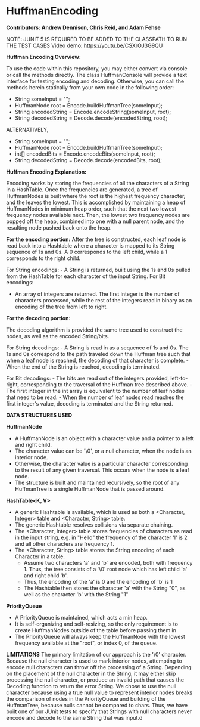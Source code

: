 # HuffmanEncoding

**Contributors: Andrew Dennison, Chris Reid, and Adam Fehse**

NOTE: JUNIT 5 IS REQUIRED TO BE ADDED TO THE CLASSPATH TO RUN THE TEST CASES
Video demo: https://youtu.be/CSXrOJ3G9QU

**Huffman Encoding Overview:**

To use the code within this repository, you may either convert via console or call the methods directly.  The class HuffmanConsole will provide a text interface for testing encoding and decoding.
Otherwise, you can call the methods herein statically from your own code in the following order:
  - String someInput = "";
  - HuffmanNode root = Encode.buildHuffmanTree(someInput);
  - String encodedString = Encode.encodeString(someInput, root);
  - String decodedString = Decode.decode(encodedString, root);

ALTERNATIVELY,
  - String someInput = "";
  - HuffmanNode root = Encode.buildHuffmanTree(someInput);
  - int[] encodedBits = Encode.encodeBits(someInput, root);
  - String decodedString = Decode.decode(encodedBits, root);

**Huffman Encoding Explanation:**

Encoding works by storing the frequencies of all the characters of a String in a HashTable.
Once the frequencies are generated, a tree of HuffmanNodes is built where the root is the highest frequency character, and the leaves the lowest.
This is accomplished by maintaining a heap of HuffmanNodes in minimum heap order, such that the next two lowest frequency nodes available next.
Then, the lowest two frequency nodes are popped off the heap, combined into one with a null parent node, and the resulting node pushed back onto the heap.

**For the encoding portion:**
After the tree is constructed, each leaf node is read back into a Hashtable where a character is mapped to its String sequence of 1s and 0s.
A 0 corresponds to the left child, while a 1 corresponds to the right child.

  For String encodings:
    - A String is returned, built using the 1s and 0s pulled from the HashTable for each character of the input String.
  For Bit encodings:
   -  An array of integers are returned.  The first integer is the number of characters processed, while the rest of the integers read in binary as an encoding of the tree from left to right.

**For the decoding portion:**

The decoding algorithm is provided the same tree used to construct the nodes, as well as the encoded String/bits.

  For String decodings:
    - A String is read in as a sequence of 1s and 0s.  The 1s and 0s correspond to the path traveled down the Huffman tree such that when a leaf node is reached, the decoding of that character is complete.
    - When the end of the String is reached, decoding is terminated.

  For Bit decodings:
    - The bits are read out of the integers provided, left-to-right, corresponding to the traversal of the Huffman tree described above.
    - The first integer in the int array is equivalent to the number of leaf nodes that need to be read.
    - When the number of leaf nodes read reaches the first integer's value, decoding is terminated and the String returned.

**DATA STRUCTURES USED**

**HuffmanNode**
- A HuffmanNode is an object with a character value and a pointer to a left and right child.
- The character value can be '\0', or a null character, when the node is an interior node.
- Otherwise, the character value is a particular character corresponding to the result of any given traversal.  This occurs when the node is a leaf node.
- The structure is built and maintained recursively, so the root of any HuffmanTree is a single HuffmanNode that is passed around.

**HashTable<K, V>**
- A generic Hashtable is available, which is used as both a <Character, Integer> table and <Character, String> table.
- The generic Hashtable resolves collisions via separate chaining.
- The <Character, Integer> table stores frequencies of characters as read in the input string, e.g. in "Hello" the frequency of the character 'l' is 2 and all other characters are frequency 1.
- The <Character, String> table stores the String encoding of each Character in a table.
  - Assume two characters 'a' and 'b' are encoded, both with frequency 1. Thus, the tree consists of a '\0' root node which has left child 'a' and right child 'b'.
  - Thus, the encoding of the 'a' is 0 and the encoding of 'b' is 1
  - The Hashtable then stores the character 'a' with the String "0", as well as the character 'b' with the String "1"

**PriorityQueue**
- A PriorityQueue is maintained, which acts a min heap.
- It is self-organizing and self-resizing, so the only requirement is to create HuffmanNodes outside of the table before passing them in
- The PriorityQueue will always keep the HuffmanNode with the lowest frequency available at the "root", or index 0, of the queue.

**LIMITATIONS**
The primary limitation of our approach is the '\0' character.  Because the null character is used to mark interior nodes, attempting to encode null characters can throw off the processing of a String.
Depending on the placement of the null character in the String, it may either skip processing the null character, or produce an invalid path that causes the Decoding function to return the error String.
We chose to use the null character because using a true null value to represent interior nodes breaks the comparison of nodes in the PriorityQueue and building of the HuffmanTree, because nulls cannot
be compared to chars.
Thus, we have built one of our JUnit tests to specify that Strings with null characters never encode and decode to the same String that was input.d
